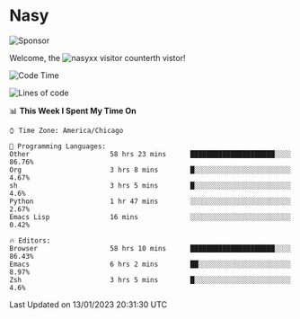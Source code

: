 # Nasy

<!--
<p align="center">
<img height="200" src="https://github-readme-stats.vercel.app/api?username=nasyxx&count_private=true&show_icons=true&theme=dracula&include_all_commits=true"/>
<img height="200" src="https://github-readme-stats.vercel.app/api/top-langs/?username=nasyxx&theme=dracula&hide=html,jupyter+notebook&count_private=true&show_icons=true"/>
</p>

  
----------------
-->

![Sponsor](https://img.shields.io/static/v1.svg?label=Sponsor&message=%E2%9D%A4&logo=GitHub&style=flat&color=pink)
 
Welcome, the ![nasyxx visitor counter](https://count.getloli.com/get/@nasyxx?theme=rule34)th vistor!
 
<!--START_SECTION:waka-->
![Code Time](http://img.shields.io/badge/Code%20Time-3%2C103%20hrs%2014%20mins-blue)

![Lines of code](https://img.shields.io/badge/From%20Hello%20World%20I%27ve%20Written-5%20Million%20lines%20of%20code-blue)

📊 **This Week I Spent My Time On** 

```text
⌚︎ Time Zone: America/Chicago

💬 Programming Languages: 
Other                    58 hrs 23 mins      █████████████████████░░░░   86.76% 
Org                      3 hrs 8 mins        █░░░░░░░░░░░░░░░░░░░░░░░░   4.67% 
sh                       3 hrs 5 mins        █░░░░░░░░░░░░░░░░░░░░░░░░   4.6% 
Python                   1 hr 47 mins        ░░░░░░░░░░░░░░░░░░░░░░░░░   2.67% 
Emacs Lisp               16 mins             ░░░░░░░░░░░░░░░░░░░░░░░░░   0.42%

🔥 Editors: 
Browser                  58 hrs 10 mins      █████████████████████░░░░   86.43% 
Emacs                    6 hrs 2 mins        ██░░░░░░░░░░░░░░░░░░░░░░░   8.97% 
Zsh                      3 hrs 5 mins        █░░░░░░░░░░░░░░░░░░░░░░░░   4.6%

```


 Last Updated on 13/01/2023 20:31:30 UTC
<!--END_SECTION:waka-->

<!-- ![visitors](https://visitor-badge.laobi.icu/badge?page_id=nasyxx.nasyxx) -->
